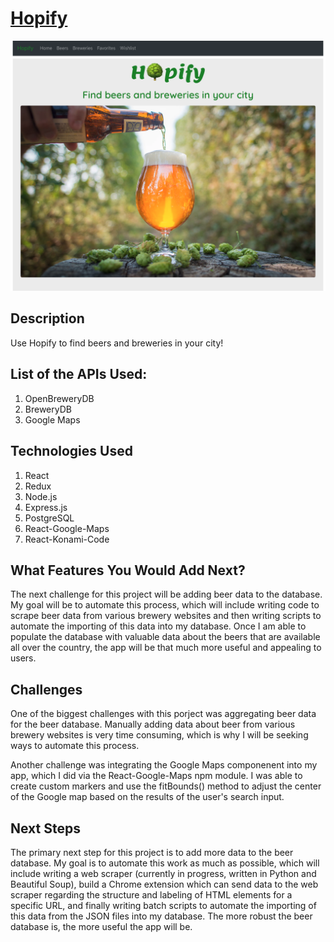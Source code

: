 # [Hopify](https://github.com/grrtvnlw/Elegant-Panda)

![Home Page](homepage.png)

## Description

Use Hopify to find beers and breweries in your city!

## List of the APIs Used:

1. OpenBreweryDB
2. BreweryDB
3. Google Maps

## Technologies Used

1. React
2. Redux
3. Node.js
4. Express.js
5. PostgreSQL
6. React-Google-Maps
7. React-Konami-Code

## What Features You Would Add Next?

The next challenge for this project will be adding beer data to the database. My goal will be to automate this process, which will include writing code to scrape beer data from various brewery websites and then writing scripts to automate the importing of this data into my database. Once I am able to populate the database with valuable data about the beers that are available all over the country, the app will be that much more useful and appealing to users.

## Challenges

One of the biggest challenges with this porject was aggregating beer data for the beer database. Manually adding data about beer from various brewery websites is very time consuming, which is why I will be seeking ways to automate this process.

Another challenge was integrating the Google Maps componenent into my app, which I did via the React-Google-Maps npm module. I was able to create custom markers and use the fitBounds() method to adjust the center of the Google map based on the results of the user's search input.

## Next Steps

The primary next step for this project is to add more data to the beer database. My goal is to automate this work as much as possible, which will include writing a web scraper (currently in progress, written in Python and Beautiful Soup), build a Chrome extension which can send data to the web scraper regarding the structure and labeling of HTML elements for a specific URL, and finally writing batch scripts to automate the importing of this data from the JSON files into my database. The more robust the beer database is, the more useful the app will be. 
